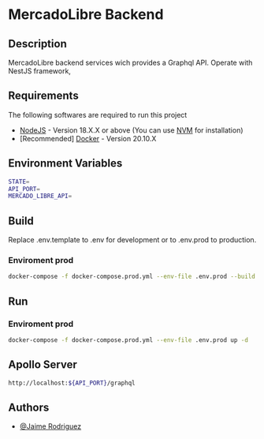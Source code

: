 # MercadoLibre Backend

## Description

MercadoLibre backend services wich provides a Graphql API. Operate with NestJS framework,

## Requirements

The following softwares are required to run this project

- [NodeJS](https://nestjs.com/) - Version 18.X.X or above (You can use [NVM](https://github.com/nvm-sh/nvm) for installation)
- [Recommended] [Docker](https://www.docker.com/) - Version 20.10.X

## Environment Variables

```bash
STATE=
API_PORT=
MERCADO_LIBRE_API=
```

## Build

Replace .env.template to .env for development or to .env.prod to production.

### Enviroment prod

```bash
docker-compose -f docker-compose.prod.yml --env-file .env.prod --build
```

## Run

### Enviroment prod

```bash
docker-compose -f docker-compose.prod.yml --env-file .env.prod up -d
```

## Apollo Server

```bash
http://localhost:${API_PORT}/graphql
```

## Authors

- [@Jaime Rodriguez](https://github.com/jaimeRodriguezg)
